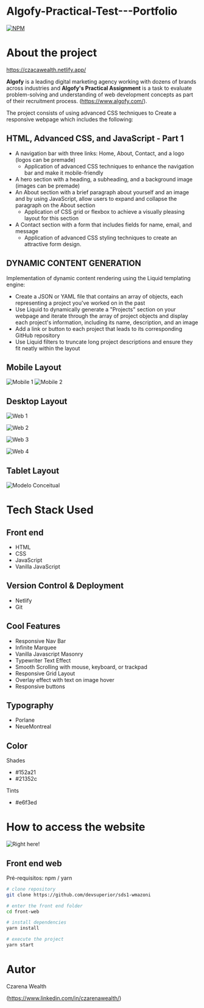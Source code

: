 ﻿# Algofy-Practical-Test---Portfolio
[![NPM](https://img.shields.io/npm/l/react)](https://github.com/wealthczarena/Algofy-Practical-Assignment---Portfolio/blob/main/LICENSE) 

# About the project

https://czacawealth.netlify.app/

**Algofy** is a leading digital marketing agency working with dozens of brands across industries and **Algofy's Practical Assignment** is a task to evaluate problem-solving and understanding of web development concepts as part of their recruitment process. (https://www.algofy.com/).

The project consists of using advanced CSS techniques to Create a responsive webpage which includes the following:

## HTML, Advanced CSS, and JavaScript - Part 1
- A navigation bar with three links: Home, About, Contact, and a logo (logos can be premade)
    - Application of advanced CSS techniques to enhance the navigation bar and make it mobile-friendly
- A hero section with a heading, a subheading, and a background image (images can be premade)
- An About section with a brief paragraph about yourself and an image and by using JavaScript, allow users to expand and collapse the paragraph on the About section
    - Application of CSS grid or flexbox to achieve a visually pleasing layout for this section
- A Contact section with a form that includes fields for name, email, and message
    - Application of advanced CSS styling techniques to create an attractive form design.

## DYNAMIC CONTENT GENERATION
Implementation of dynamic content rendering using the Liquid templating engine:
- Create a JSON or YAML file that contains an array of objects, each representing a project you've worked on in the past
- Use Liquid to dynamically generate a "Projects" section on your webpage and iterate through the array of project objects and display each project's information, including its name, description, and an image
- Add a link or button to each project that leads to its corresponding GitHub repository
- Use Liquid filters to truncate long project descriptions and ensure they fit neatly within the layout

## Mobile Layout
![Mobile 1](https://github.com/acenelio/assets/raw/main/sds1/mobile1.png) ![Mobile 2](https://github.com/acenelio/assets/raw/main/sds1/mobile2.png)

## Desktop Layout
![Web 1](https://github.com/wealthczarena/assets/blob/main/images/hero-web.png)

![Web 2](https://github.com/wealthczarena/assets/blob/main/images/about-web.png)

![Web 3](https://github.com/wealthczarena/assets/blob/main/images/projects-web.png)

![Web 4](https://github.com/wealthczarena/assets/blob/main/images/contact-web.png)

## Tablet Layout
![Modelo Conceitual](https://github.com/acenelio/assets/raw/main/sds1/modelo-conceitual.png)

# Tech Stack Used
## Front end
- HTML 
- CSS
- JavaScript
- Vanilla JavaScript

## Version Control & Deployment
- Netlify
- Git

## Cool Features
- Responsive Nav Bar
- Infinite Marquee
- Vanilla Javascript Masonry
- Typewriter Text Effect
- Smooth Scrolling with mouse, keyboard, or trackpad
- Responsive Grid Layout
- Overlay effect with text on image hover
- Responsive buttons

## Typography
- Porlane
- NeueMontreal

## Color
Shades
- #152a21
- #21352c

Tints
- #e6f3ed

# How to access the website
![Right here!](https://czacawealth.netlify.app/)

## Front end web
Pré-requisitos: npm / yarn

```bash
# clone repository
git clone https://github.com/devsuperior/sds1-wmazoni

# enter the front end folder
cd front-web

# install dependencies
yarn install

# execute the project
yarn start
```

# Autor

Czarena Wealth

(https://www.linkedin.com/in/czarenawealth/)
